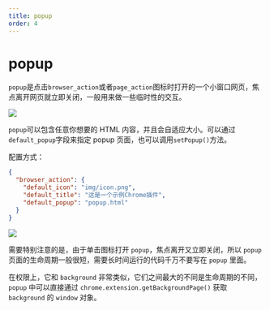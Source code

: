 ```yaml
---
title: popup
order: 4
---
```


# popup

`popup`是点击`browser_action`或者`page_action`图标时打开的一个小窗口网页，焦点离开网页就立即关闭，一般用来做一些临时性的交互。

![](http://res.haoji.me/blog/images/transparent.gif)

`popup`可以包含任意你想要的 HTML 内容，并且会自适应大小。可以通过`default_popup`字段来指定 popup 页面，也可以调用`setPopup()`方法。

配置方式：

```json
{
  "browser_action": {
    "default_icon": "img/icon.png",
    "default_title": "这是一个示例Chrome插件",
    "default_popup": "popup.html"
  }
}
```

![](http://res.haoji.me/blog/images/transparent.gif)

需要特别注意的是，由于单击图标打开 `popup`，焦点离开又立即关闭，所以 `popup` 页面的生命周期一般很短，需要长时间运行的代码千万不要写在 `popup` 里面。

在权限上，它和 `background` 非常类似，它们之间最大的不同是生命周期的不同，`popup` 中可以直接通过 `chrome.extension.getBackgroundPage()` 获取 `background` 的 `window` 对象。
